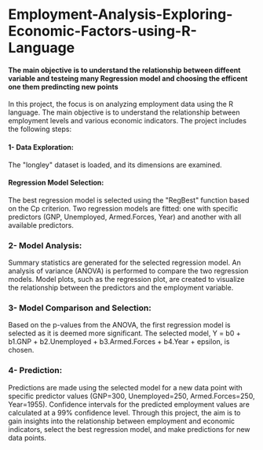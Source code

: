 # Employment-Analysis-Exploring-Economic-Factors-using-R-Language
#### The main objective is to understand the relationship between diffeent variable and testeing many Regression model and choosing the efficent one them predincting new points 

In this project, the focus is on analyzing employment data using the R language. The main objective is to understand the relationship between employment levels and various economic indicators. The project includes the following steps:

#### 1- Data Exploration:
The "longley" dataset is loaded, and its dimensions are examined.
  #### Regression Model Selection:
The best regression model is selected using the "RegBest" function based on the Cp criterion.
Two regression models are fitted: one with specific predictors (GNP, Unemployed, Armed.Forces, Year) and another with all available predictors.
### 2- Model Analysis:
Summary statistics are generated for the selected regression model.
An analysis of variance (ANOVA) is performed to compare the two regression models.
Model plots, such as the regression plot, are created to visualize the relationship between the predictors and the employment variable.
### 3- Model Comparison and Selection:
Based on the p-values from the ANOVA, the first regression model is selected as it is deemed more significant.
The selected model, Y = b0 + b1.GNP + b2.Unemployed + b3.Armed.Forces + b4.Year + epsilon, is chosen.
### 4- Prediction:
Predictions are made using the selected model for a new data point with specific predictor values (GNP=300, Unemployed=250, Armed.Forces=250, Year=1955).
Confidence intervals for the predicted employment values are calculated at a 99% confidence level.
Through this project, the aim is to gain insights into the relationship between employment and economic indicators, select the best regression model, and make predictions for new data points.
